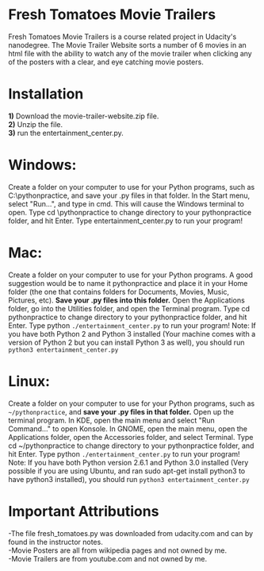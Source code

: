 # Fresh Tomatoes Movie Trailers
Fresh Tomatoes Movie Trailers is a course related project in Udacity's nanodegree. The Movie Trailer Website sorts a number of 6 movies in an html file with the ability to watch any of the movie trailer when clicking any of the posters with a clear, and eye catching movie posters.

# Installation
__1)__ Download the movie-trailer-website.zip file.  
__2)__ Unzip the file.  
__3)__ run the entertainment_center.py.  

# Windows:
Create a folder on your computer to use for your Python programs, such as C:\pythonpractice, and save your .py files in that folder.
In the Start menu, select "Run...", and type in cmd. This will cause the Windows terminal to open.
Type cd \pythonpractice to change directory to your pythonpractice folder, and hit Enter.
Type entertainment_center.py to run your program!

# Mac:
Create a folder on your computer to use for your Python programs. A good suggestion would be to name it pythonpractice and place it in your Home folder (the one that contains folders for Documents, Movies, Music, Pictures, etc). **Save your .py files into this folder.**
Open the Applications folder, go into the Utilities folder, and open the Terminal program.
Type cd pythonpractice to change directory to your pythonpractice folder, and hit Enter.
Type python `./entertainment_center.py` to run your program!
Note:
If you have both Python 2 and Python 3 installed (Your machine comes with a version of Python 2 but you can install Python 3 as well), you should run `python3 entertainment_center.py`

# Linux:
Create a folder on your computer to use for your Python programs, such as `~/pythonpractice`, and **save your .py files in that folder.**
Open up the terminal program. In KDE, open the main menu and select "Run Command..." to open Konsole. In GNOME, open the main menu, open the Applications folder, open the Accessories folder, and select Terminal.
Type cd ~/pythonpractice to change directory to your pythonpractice folder, and hit Enter.
Type python `./entertainment_center.py` to run your program!
Note:
If you have both Python version 2.6.1 and Python 3.0 installed (Very possible if you are using Ubuntu, and ran sudo apt-get install python3 to have python3 installed), you should run `python3 entertainment_center.py`


# Important Attributions
-The file fresh_tomatoes.py was downloaded from udacity.com and can by found in the instructor notes.  
-Movie Posters are all from wikipedia pages and not owned by me.  
-Movie Trailers are from youtube.com and not owned by me.  
